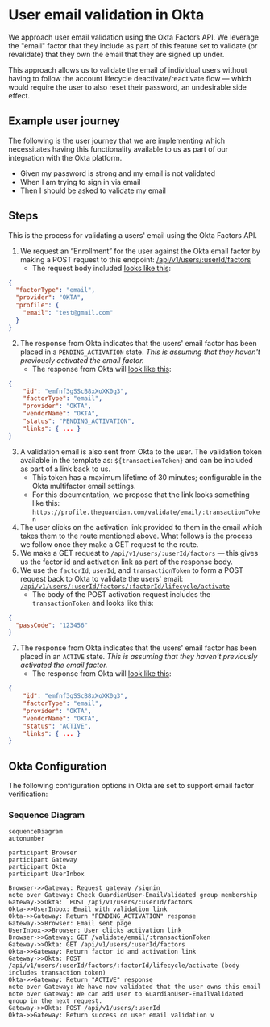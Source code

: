 # User email validation in Okta

We approach user email validation using the Okta Factors API. We leverage the "email" factor that they include as part of this feature set to validate (or revalidate) that they own the email that they are signed up under.

This approach allows us to validate the email of individual users without having to follow the account lifecycle deactivate/reactivate flow — which would require the user to also reset their password, an undesirable side effect.

## Example user journey

The following is the user journey that we are implementing which necessitates having this functionality available to us as part of our integration with the Okta platform.

- Given my password is strong and my email is not validated
- When I am trying to sign in via email
- Then I should be asked to validate my email

## Steps

This is the process for validating a users' email using the Okta Factors API.

1. We request an “Enrollment” for the user against the Okta email factor by making a POST request to this endpoint: [/api/v1/users/:userId/factors](https://developer.okta.com/docs/reference/api/factors/#enroll-okta-email-factor)
   - The request body included [looks like this](https://developer.okta.com/docs/reference/api/factors/#request-example-25):

```json
{
  "factorType": "email",
  "provider": "OKTA",
  "profile": {
    "email": "test@gmail.com"
  }
}
```

2. The response from Okta indicates that the users' email factor has been placed in a `PENDING_ACTIVATION` state. _This is assuming that they haven't previously activated the email factor._
   - The response from Okta will [look like this](https://developer.okta.com/docs/reference/api/factors/#response-example-17):

```json
{
    "id": "emfnf3gSScB8xXoXK0g3",
    "factorType": "email",
    "provider": "OKTA",
    "vendorName": "OKTA",
    "status": "PENDING_ACTIVATION",
    "links": { ... }
}
```

3. A validation email is also sent from Okta to the user. The validation token available in the template as: `${transactionToken}` and can be included as part of a link back to us.
   - This token has a maximum lifetime of 30 minutes; configurable in the Okta multifactor email settings.
   - For this documentation, we propose that the link looks something like this: `https://profile.theguardian.com/validate/email/:transactionToken`
4. The user clicks on the activation link provided to them in the email which takes them to the route mentioned above. What follows is the process we follow once they make a GET request to the route.
5. We make a GET request to `/api/v1/users/:userId/factors` — this gives us the factor id and activation link as part of the response body.
6. We use the `factorId`, `userId`, and `transactionToken` to form a POST request back to Okta to validate the users' email: [`/api/v1/users/:userId/factors/:factorId/lifecycle/activate`](https://developer.okta.com/docs/reference/api/factors/#request-example-30)
   - The body of the POST activation request includes the `transactionToken` and looks like this:

```json
{
  "passCode": "123456"
}
```

7. The response from Okta indicates that the users' email factor has been placed in an `ACTIVE` state. _This is assuming that they haven't previously activated the email factor._
   - The response from Okta will [look like this](https://developer.okta.com/docs/reference/api/factors/#response-example-17):

```json
{
    "id": "emfnf3gSScB8xXoXK0g3",
    "factorType": "email",
    "provider": "OKTA",
    "vendorName": "OKTA",
    "status": "ACTIVE",
    "links": { ... }
}
```

## Okta Configuration

The following configuration options in Okta are set to support email factor verification:

### Sequence Diagram

```mermaid
sequenceDiagram
autonumber

participant Browser
participant Gateway
participant Okta
participant UserInbox

Browser->>Gateway: Request gateway /signin
note over Gateway: Check GuardianUser-EmailValidated group membership
Gateway->>Okta:  POST /api/v1/users/:userId/factors
Okta->>UserInbox: Email with validation link
Okta->>Gateway: Return "PENDING_ACTIVATION" response
Gateway->>Browser: Email sent page
UserInbox->>Browser: User clicks activation link
Browser->>Gateway: GET /validate/email/:transactionToken
Gateway->>Okta: GET /api/v1/users/:userId/factors
Okta->>Gateway: Return factor id and activation link
Gateway->>Okta: POST /api/v1/users/:userId/factors/:factorId/lifecycle/activate (body includes transaction token)
Okta->>Gateway: Return "ACTIVE" response
note over Gateway: We have now validated that the user owns this email
note over Gateway: We can add user to GuardianUser-EmailValidated group in the next request.
Gateway->>Okta: POST /api/v1/users/:userId
Okta->>Gateway: Return success on user email validation v
```
